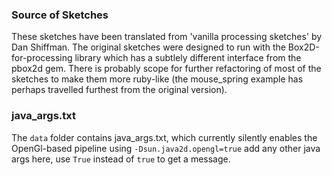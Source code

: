 ### Source of Sketches

These sketches have been translated from 'vanilla processing sketches' by Dan Shiffman.  The original sketches were designed to run with the Box2D-for-processing library which has a subtlely different interface from the pbox2d gem. There is probably scope for further refactoring of most of the sketches to make them more ruby-like (the mouse_spring example has perhaps travelled furthest from the original version). 

### java_args.txt

The `data` folder contains java_args.txt, which currently silently enables the OpenGl-based pipeline using `-Dsun.java2d.opengl=true` add any other java args here, use `True` instead of `true` to get a message.
